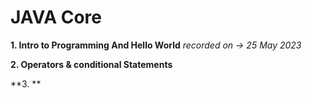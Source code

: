 # JAVA Core

**1. Intro to Programming And Hello World** *recorded on -> 25 May 2023*

**2. Operators & conditional Statements**

**3. **